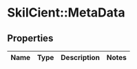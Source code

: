 # SkilCient::MetaData

## Properties
Name | Type | Description | Notes
------------ | ------------- | ------------- | -------------


